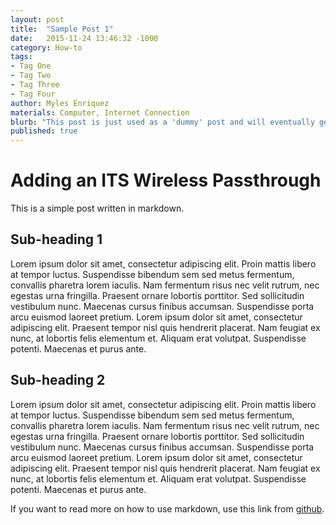 ```yaml
---
layout: post
title:  "Sample Post 1"
date:   2015-11-24 13:46:32 -1000
category: How-to
tags:
- Tag One
- Tag Two
- Tag Three
- Tag Four
author: Myles Enriquez
materials: Computer, Internet Connection
blurb: "This post is just used as a 'dummy' post and will eventually get deleted. Lorem ipsum dolor sit amet, consectetur adipiscing elit. Proin mattis libero at tempor luctus. Suspendisse bibendum sem sed metus fermentum, convallis pharetra lorem iaculis."
published: true
---
```

# Adding an ITS Wireless Passthrough

This is a simple post written in markdown.

## Sub-heading 1

Lorem ipsum dolor sit amet, consectetur adipiscing elit. Proin mattis libero at tempor luctus. Suspendisse bibendum sem sed metus fermentum, convallis pharetra lorem iaculis. Nam fermentum risus nec velit rutrum, nec egestas urna fringilla. Praesent ornare lobortis porttitor. Sed sollicitudin vestibulum nunc. Maecenas cursus finibus accumsan. Suspendisse porta arcu euismod laoreet pretium. Lorem ipsum dolor sit amet, consectetur adipiscing elit. Praesent tempor nisl quis hendrerit placerat. Nam feugiat ex nunc, at lobortis felis elementum et. Aliquam erat volutpat. Suspendisse potenti. Maecenas et purus ante.

## Sub-heading 2

Lorem ipsum dolor sit amet, consectetur adipiscing elit. Proin mattis libero at tempor luctus. Suspendisse bibendum sem sed metus fermentum, convallis pharetra lorem iaculis. Nam fermentum risus nec velit rutrum, nec egestas urna fringilla. Praesent ornare lobortis porttitor. Sed sollicitudin vestibulum nunc. Maecenas cursus finibus accumsan. Suspendisse porta arcu euismod laoreet pretium. Lorem ipsum dolor sit amet, consectetur adipiscing elit. Praesent tempor nisl quis hendrerit placerat. Nam feugiat ex nunc, at lobortis felis elementum et. Aliquam erat volutpat. Suspendisse potenti. Maecenas et purus ante.


If you want to read more on how to use markdown, use this link from [github](https://help.github.com/articles/markdown-basics/).


